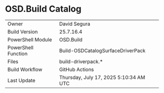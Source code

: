 ﻿# OSD.Build Catalog

| | |
|-|-|
| Owner | David Segura |
| Build Version | 25.7.16.4 |
| PowerShell Module | OSD.Build |
| PowerShell Function | Build-OSDCatalogSurfaceDriverPack |
| Files | build-driverpack.* |
| Build Workflow | GitHub Actions |
| Last Update | Thursday, July 17, 2025 5:10:34 AM UTC |
